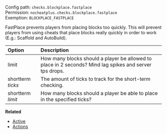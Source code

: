Config path: `checks.blockplace.fastplace`  
Permission: `nocheatplus.checks.blockplace.fastplace`  
Exemption: `BLOCKPLACE_FASTPLACE`  

FastPlace prevents players from placing blocks too quickly. This will prevent players from using cheats that place blocks really quickly in order to work (E.g.: Scaffold and AutoBuild).

| Option             | Description |
| :--------------    | :---------- |
| limit              | How many blocks should a player be allowed to place in 2 seconds? Mind lag spikes and server tps drops. |
| shortterm _ticks_  | The amount of ticks to track for the short-term checking.|
| shortterm _limit_  | How many blocks should a player be able to place in the specified ticks? |


**Related**  
* [Active](https://github.com/Updated-NoCheatPlus/Docs/blob/master/Settings/General.md#active)
* [Actions](https://github.com/Updated-NoCheatPlus/Docs/blob/master/Settings/General.md#actions)
